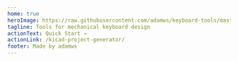 ```yaml
---
home: true
heroImage: https://raw.githubusercontent.com/adamws/keyboard-tools/master/webapp/src/assets/logo.png
tagline: Tools for mechanical keyboard design
actionText: Quick Start →
actionLink: /kicad-project-generator/
footer: Made by adamws
---
```

